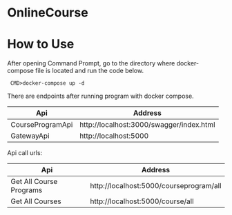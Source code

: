 # OnlineCourse

# How to Use
 After opening Command Prompt, go to the directory where docker-compose file is located and run the code below.
```
 CMD>docker-compose up -d

 ```

 There are endpoints after running program with docker compose.

 
| Api | Address |
| --- | --- |
| CourseProgramApi |  http://localhost:3000/swagger/index.html |
| GatewayApi |    http://localhost:5000|

Api call urls:

| Api | Address |
| --- | --- |
| Get All Course Programs |   http://localhost:5000/courseprogram/all  |
| Get All Courses | http://localhost:5000/course/all |


